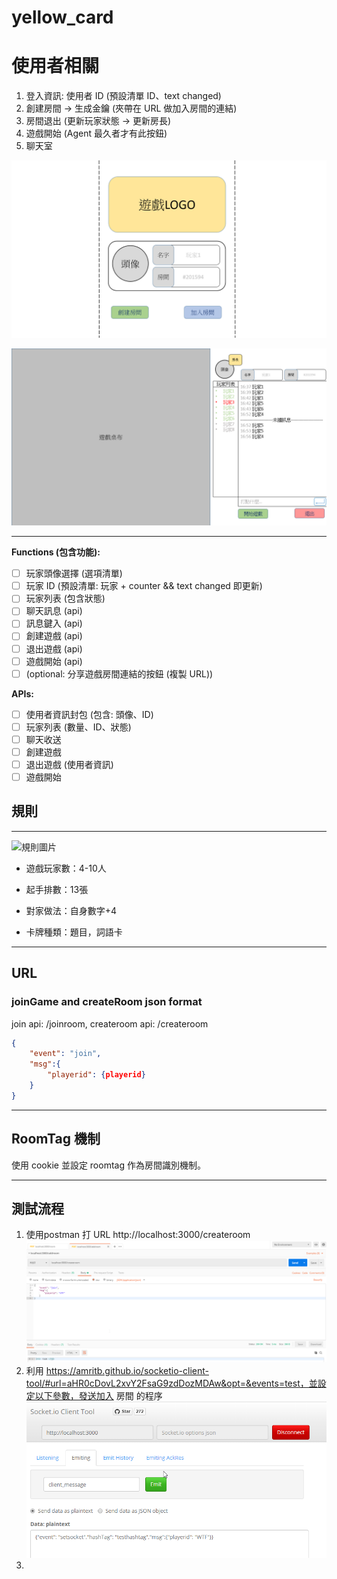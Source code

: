 # yellow_card

# **使用者相關**

1. 登入資訊: 使用者 ID (預設清單 ID、text changed)
2. 創建房間 -> 生成金鑰 (夾帶在 URL 做加入房間的連結)
3. 房間退出 (更新玩家狀態 -> 更新房長)
4. 遊戲開始 (Agent 最久者才有此按鈕)
5. 聊天室

![index](/readme_img/index.png)

![index](/readme_img/waitingRoom.png)

---

**Functions (包含功能):**

- [ ] 玩家頭像選擇 (選項清單)
- [ ] 玩家 ID (預設清單: 玩家 + counter && text changed 即更新)
- [ ] 玩家列表 (包含狀態)
- [ ] 聊天訊息 (api)
- [ ] 訊息鍵入 (api)
- [ ] 創建遊戲 (api)
- [ ] 退出遊戲 (api)
- [ ] 遊戲開始 (api)
- [ ] (optional: 分享遊戲房間連結的按鈕 (複製 URL))

**APIs:** 

- [ ] 使用者資訊封包 (包含: 頭像、ID)
- [ ] 玩家列表 (數量、ID、狀態)
- [ ] 聊天收送
- [ ] 創建遊戲
- [ ] 退出遊戲 (使用者資訊)
- [ ] 遊戲開始

## 規則

---

![規則圖片](https://pic.pimg.tw/punchboardgame/1530764674-610327665_n.jpg)

* 遊戲玩家數：4-10人

* 起手排數：13張

* 對家做法：自身數字+4

* 卡牌種類：題目，詞語卡

---

## URL

### joinGame  and createRoom json format 

join api: /joinroom, createroom api: /createroom

```json
{
	"event": "join",
	"msg":{
		"playerid": {playerid}
	}
}
```

---

## RoomTag 機制

使用 cookie 並設定 roomtag 作為房間識別機制。

---

## 測試流程

1. 使用postman 打 URL http://localhost:3000/createroom![test_step1](./readme_img/test_step1.png)
2. 利用 https://amritb.github.io/socketio-client-tool/#url=aHR0cDovL2xvY2FsaG9zdDozMDAw&opt=&events=test，並設定以下參數，發送加入 房間 的程序![test_step2](/readme_img/test_step2.png)
3. 

